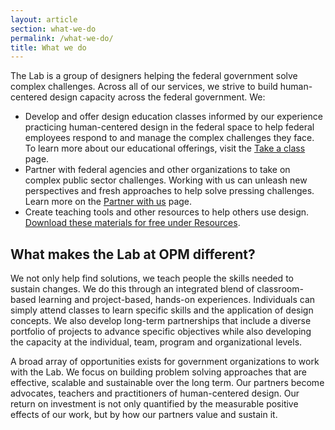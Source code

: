 ```yaml
---
layout: article
section: what-we-do
permalink: /what-we-do/
title: What we do
---
```


<p class="lab-content__lead">
  The Lab is a group of designers helping the federal government solve complex challenges. Across all of our services, we strive to build human-centered design capacity across the federal government. We:
</p>

*	Develop and offer design education classes informed by our experience practicing human-centered design in the federal space to help federal employees respond to and manage the complex challenges they face. To learn more about our educational offerings, visit the [Take a class](../take-a-class/) page.
*	Partner with federal agencies and other organizations to take on complex public sector challenges. Working with us can unleash new perspectives and fresh approaches to help solve pressing challenges. Learn more on the [Partner with us](partner/) page.
*	Create teaching tools and other resources to help others use design. [Download these materials for free under Resources](resources/).
<!-- *	Host and participate in events across the country dedicated to bringing innovators together to build and support human-centered design as an effective approach for solving complex challenges. Visit [Events](events/) to learn more about upcoming opportunities. -->

## What makes the Lab at OPM different?

We not only help find solutions, we teach people the skills needed to sustain changes. We do this through an integrated blend of classroom-based learning and project-based, hands-on experiences. Individuals can simply attend classes to learn specific skills and the application of design concepts. We also develop long-term partnerships that include a diverse portfolio of projects to advance specific objectives while also developing the capacity at the individual, team, program and organizational levels.

A broad array of opportunities exists for government organizations to work with the Lab. We focus on building problem solving approaches that are effective, scalable and sustainable over the long term. Our partners become advocates, teachers and practitioners of human-centered design. Our return on investment is not only quantified by the measurable positive effects of our work, but by how our partners value and sustain it.
